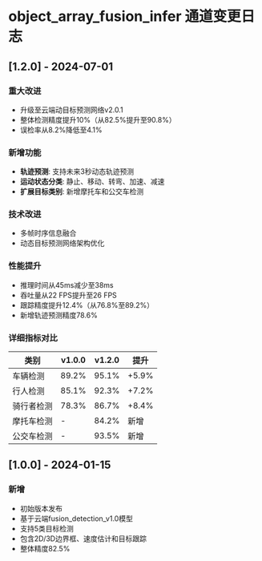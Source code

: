 # object_array_fusion_infer 通道变更日志

## [1.2.0] - 2024-07-01

### 重大改进
- 升级至云端动目标预测网络v2.0.1
- 整体检测精度提升10%（从82.5%提升至90.8%）
- 误检率从8.2%降低至4.1%

### 新增功能
- **轨迹预测**: 支持未来3秒动态轨迹预测
- **运动状态分类**: 静止、移动、转弯、加速、减速
- **扩展目标类别**: 新增摩托车和公交车检测

### 技术改进
- 多帧时序信息融合
- 动态目标预测网络架构优化

### 性能提升
- 推理时间从45ms减少至38ms
- 吞吐量从22 FPS提升至26 FPS
- 跟踪精度提升12.4%（从76.8%至89.2%）
- 新增轨迹预测精度78.6%

### 详细指标对比
| 类别 | v1.0.0 | v1.2.0 | 提升 |
|------|--------|--------|------|
| 车辆检测 | 89.2% | 95.1% | +5.9% |
| 行人检测 | 85.1% | 92.3% | +7.2% |
| 骑行者检测 | 78.3% | 86.7% | +8.4% |
| 摩托车检测 | - | 84.2% | 新增 |
| 公交车检测 | - | 93.5% | 新增 |

## [1.0.0] - 2024-01-15

### 新增
- 初始版本发布
- 基于云端fusion_detection_v1.0模型
- 支持5类目标检测
- 包含2D/3D边界框、速度估计和目标跟踪
- 整体精度82.5% 